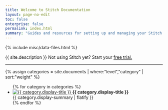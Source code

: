 ```yaml
---
title: Welcome to Stitch Documentation
layout: page-no-edit
toc: false
enterprise: false
permalink: index.html
summary: "Guides and resources for setting up and managing your Stitch data pipeline."
---
```

{% include misc/data-files.html %}

<p class="intro">{{ site.description }} Not using Stitch yet? Start your <a href="https://www.stitchdata.com/signup/">free trial.</a></p> 
<hr />

{% assign categories = site.documents | where:"level","category" | sort:"weight" %}

<ul class="tiles two-columns">
{% for category in categories %}
	<li>
		<a href="{{ site.baseurl | append: category.url }}">
			<img src="{{ site.baseurl }}/images/icons/{{ category.icon }}.svg" style="max-height: 60px;" alt="{{ category.display-title }}">
		</a>
		<strong>{{ category.display-title }}</strong><br>
		{{ category.display-summary | flatify }}
	</li>
{% endfor %} 
</ul>